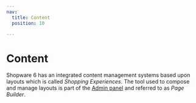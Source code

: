 ```yaml
---
nav:
  title: Content
  position: 10

---
```


# Content

Shopware 6 has an integrated content management systems based upon layouts which is called *Shopping Experiences*. The tool used to compose and manage layouts is part of the [Admin panel](../../framework/architecture/administration-concept) and referred to as *Page Builder*.
